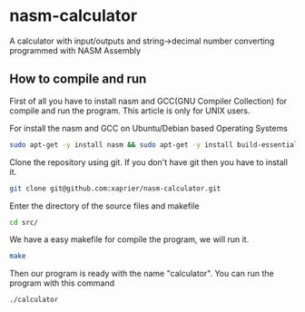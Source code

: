 # nasm-calculator
A calculator with input/outputs and string->decimal number converting programmed with NASM Assembly

## How to compile and run
First of all you have to install nasm and GCC(GNU Compiler Collection) for compile and run the program. This article is only for UNIX users.

For install the nasm and GCC on Ubuntu/Debian based Operating Systems
```sh
sudo apt-get -y install nasm && sudo apt-get -y install build-essential && sudo apt-get update
```

Clone the repository using git. If you don't have git then you have to install it.
```sh
git clone git@github.com:xaprier/nasm-calculator.git
```

Enter the directory of the source files and makefile
```sh
cd src/
```

We have a easy makefile for compile the program, we will run it.
```sh
make
```

Then our program is ready with the name "calculator". You can run the program with this command
```sh
./calculator
```
